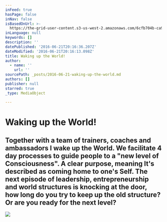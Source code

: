 ```yaml
---
inFeed: true
hasPage: false
inNav: false
isBasedOnUrl: >-
  https://the-grid-user-content.s3-us-west-2.amazonaws.com/6cfb704b-ca9c-4a00-a39b-95aeefbc3175.jpg
inLanguage: null
keywords: []
description: ''
datePublished: '2016-06-21T20:16:36.207Z'
dateModified: '2016-06-21T20:16:13.098Z'
title: Waking up the World!
author:
  - name: ''
    url: ''
sourcePath: _posts/2016-06-21-waking-up-the-world.md
authors: []
publisher: null
starred: true
_type: MediaObject

---
```

# Waking up the World!

## Together with a team of trainers, coaches and ambassadors I wake up the World. We facilitate 4 day processes to guide people to a "new level of Consciousness". A clear purpose, meaning It's described as coming home to one's Self. The next episode of leadership, entrepreneurship and world structures is knocking at the door, how long do you try to keep up the old structure? Or are you ready for the next level?
![](https://the-grid-user-content.s3-us-west-2.amazonaws.com/e24c4a23-d3fb-4d70-aca0-79ff033ddb91.jpg)